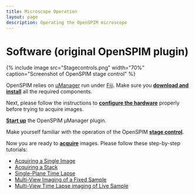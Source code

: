 ```yaml
---
title: Microscope Operation
layout: page
description: Operating the OpenSPIM microscope
---
```


# Software (original OpenSPIM plugin)

{% include image src="Stagecontrols.png" width="70%" caption="Screenshot of OpenSPIM stage control" %}

OpenSPIM relies on [µManager](https://micro-manager.org/wiki/) run under [Fiji](https://fiji.sc). Make sure you [**download and install**](Downloads) all the required components.

Next, please follow the instructions to [**configure the hardware**](Downloads#Initial_hardware_configuration) properly before trying to acquire images.

[**Start up**](OpenSPIM_Software_start_up) the OpenSPIM µManager plugin.

Make yourself familiar with the operation of the OpenSPIM [**stage control**](OpenSPIM_stage_control).

Now you are ready to [**acquire**](Acquisition) images. Please follow these step-by-step tutorials:

  - [Acquiring a Single Image](Acquisition#Acquiring_a_Single_Image)
  - [Acquiring a Stack](Acquisition#Acquiring_a_Stack)
  - [Single-Plane Time Lapse](Acquisition#Single-Plane_Time_Lapse)
  - [Multi-View Imaging of a Fixed Sample](Acquisition#multi_view_imaging_of_a_fixed_sample)
  - [Multi-View Time Lapse imaging of Live Sample](Acquisition#Multi-View_Time_Lapses)
